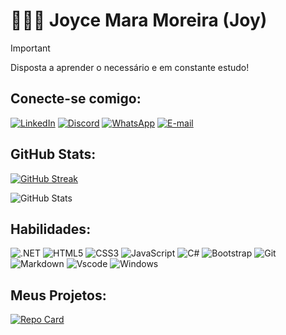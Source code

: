 # 👩🏻‍💻 Joyce Mara Moreira (Joy)

> [!IMPORTANT]
> Disposta a aprender o necessário e em constante estudo!

## Conecte-se comigo:
[![LinkedIn](https://img.shields.io/badge/LinkedIn-0077B5?style=for-the-badge&logo=linkedin&logoColor=white)](https://www.linkedin.com/in/joyce-mara-m/)  [![Discord](https://img.shields.io/badge/Discord-7289DA?style=for-the-badge&logo=discord&logoColor=white)](https://discord.com/channels/@joyismara/) [![WhatsApp](https://img.shields.io/badge/WhatsApp-25D366?style=for-the-badge&logo=whatsapp&logoColor=white)](https://wa.me/5531983629708) [![E-mail](https://img.shields.io/badge/-Email-000?style=for-the-badge&logo=microsoft-outlook&logoColor=007BFF)](mailto:joycemara.m@hotmail.com)

## GitHub Stats:
[![GitHub Streak](https://streak-stats.demolab.com/?user=joycemara&theme=bear&background=000&border=30A3DC&dates=FFF&card_width=466)](https://git.io/streak-stats)

![GitHub Stats](https://github-readme-stats.vercel.app/api?username=joycemara&theme=transparent&bg_color=000&border_color=30A3DC&show_icons=true&icon_color=30A3DC&title_color=E94D5F&text_color=FFF&hide_title=true&hide=stars)

## Habilidades:
![.NET](https://img.shields.io/badge/.NET-5C2D91?style=for-the-badge&logo=.net&logoColor=white)   ![HTML5](https://img.shields.io/badge/HTML5-E34F26?style=for-the-badge&logo=html5&logoColor=white) 	  ![CSS3](https://img.shields.io/badge/CSS3-1572B6?style=for-the-badge&logo=css3&logoColor=white)   ![JavaScript](https://img.shields.io/badge/JavaScript-F7DF1E?style=for-the-badge&logo=javascript&logoColor=black)   ![C#](https://img.shields.io/badge/C%23-239120?style=for-the-badge&logo=c-sharp&logoColor=white)   ![Bootstrap](https://img.shields.io/badge/-boostrap-0D1117?style=for-the-badge&logo=bootstrap&labelColor=0D1117) ![Git](https://img.shields.io/badge/GIT-E44C30?style=for-the-badge&logo=git&logoColor=white)   ![Markdown](https://img.shields.io/badge/Markdown-000?style=for-the-badge&logo=markdown)   ![Vscode](https://img.shields.io/badge/Vscode-007ACC?style=for-the-badge&logo=visual-studio-code&logoColor=white) ![Windows](https://img.shields.io/badge/Windows-000?style=for-the-badge&logo=windows&logoColor=2CA5E0)   

## Meus Projetos:

[![Repo Card](https://github-readme-stats.vercel.app/api/pin/?username=joycemara&repo=joycemara&bg_color=000&border_color=30A3DC&show_icons=true&icon_color=30A3DC&title_color=E94D5F&text_color=FFF)](https://github.com/joycemara/dio-resumos-git-e-github)
